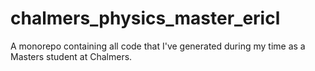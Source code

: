 # chalmers_physics_master_ericl
A monorepo containing all code that I've generated during my time as a Masters student at Chalmers.
